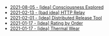 * [2021-08-05 - [idea] Consciousness Explored](08/consciousness-explored)
* [2021-02-13 - [bad idea] HTTP Relay](02/http-relay)
* [2021-02-01 - [idea] Distributed Release Tool](02/distributed-release-tool)
* [2021-01-17 - [idea] Rating by Order](01/rating-by-order)
* [2021-01-17 - [idea] Thermal Wear](01/thermal-wear)
